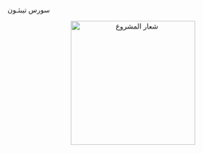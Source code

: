 سورس تيبثـون
<p align="center">
  <img src="https://raw.githubusercontent.com/dev-source1/Tep/main/IMG_20250818_192518_860.jpg" alt="شعار المشروع" width="250"/>
</p>


